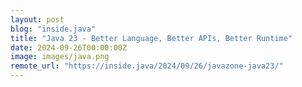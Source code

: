 ```yaml
---
layout: post
blog: "inside.java"
title: "Java 23 - Better Language, Better APIs, Better Runtime"
date: 2024-09-26T00:00:00Z
image: images/java.png
remote_url: "https://inside.java/2024/09/26/javazone-java23/"
---
```

